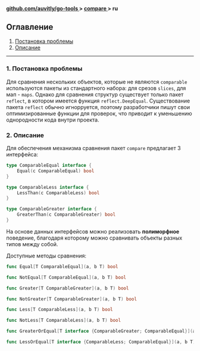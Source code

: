 <h4> 
    <a href="./../../../README.md" align="center"> github.com/auvitly/go-tools </a> 
    > 
    <a href="./../../README.md" align="center"> compare </a>
    >
    ru
</h4>


## Оглавление
1. [Постановка проблемы](#problem)
2. [Описание](#desc)

---

<a name="problem"></a>
### 1. Постановка проблемы

Для сравнения нескольких объектов, которые не являются `comparable` используются пакеты из стандартного набора:
для срезов `slices`, для мап - `maps`. Однако для сравнения структур существует только пакет `reflect`, 
в котором имеется функция `reflect.DeepEqual`. Существование пакета `reflect` обычно игнорруется, поэтому разработчики
пишут свои оптимизированные функции для проверок, что приводит к уменьшению однородности кода внутри проекта.

<a name="desc"></a>
### 2. Описание

Для обеспечения механизма сравнения пакет `compare` предлагает 3 интерфейса:
```go
type ComparableEqual interface {
	Equal(c ComparableEqual) bool
}

type ComparableLess interface {
	LessThan(c ComparableLess) bool
}

type ComparableGreater interface {
	GreaterThan(c ComparableGreater) bool
}
```

На основе данных интерфейсов можно реализовать **полиморфное** поведение, благодаря которому можно сравнивать
объекты разных типов между собой. 

Доступные методы сравнения:
```go
func Equal[T ComparableEqual](a, b T) bool

func NotEqual[T ComparableEqual](a, b T) bool 

func Greater[T ComparableGreater](a, b T) bool

func NotGreater[T ComparableGreater](a, b T) bool

func Less[T ComparableLess](a, b T) bool

func NotLess[T ComparableLess](a, b T) bool

func GreaterOrEqual[T interface {ComparableGreater; ComparableEqual}](a, b T) bool

func LessOrEqual[T interface {ComparableLess; ComparableEqual}](a, b T) bool
```